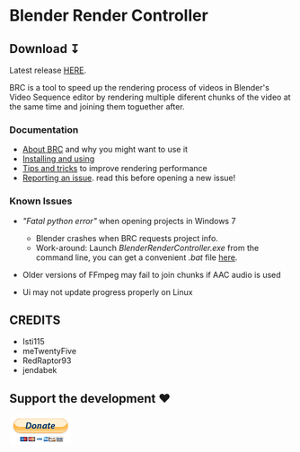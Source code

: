 # Blender Render Controller 

## Download &#8615;
Latest release [HERE](https://github.com/RedRaptor93/BlenderRenderController/releases/latest).

BRC is a tool to speed up the rendering process of videos in Blender's Video Sequence editor by rendering multiple diferent chunks of the video at the same time and joining them toguether after.

### Documentation
- [About BRC](https://github.com/RedRaptor93/BlenderRenderController/blob/master/docs/about_brc.md) and why you might want to use it
- [Installing and using](https://github.com/RedRaptor93/BlenderRenderController/blob/master/docs/installing_using.md)
- [Tips and tricks](https://github.com/RedRaptor93/BlenderRenderController/blob/master/docs/tips_tricks.md) to improve rendering performance
- [Reporting an issue](https://github.com/RedRaptor93/BlenderRenderController/blob/master/docs/reporting_an_issue.md). read this before opening a new issue!


### Known Issues

- *"Fatal python error"* when opening projects in Windows 7
	- Blender crashes when BRC requests project info.
	- Work-around: Launch _BlenderRenderController.exe_ from the command line, you can get a convenient _.bat_ file [here](https://github.com/RedRaptor93/BlenderRenderController/blob/master/extras/utilities/runWin7.bat).

- Older versions of FFmpeg may fail to join chunks if AAC audio is used

- Ui may not update progress properly on Linux

## CREDITS

- Isti115
- meTwentyFive
- RedRaptor93
- jendabek


## Support the development &#9829;
<a href="https://www.paypal.com/cgi-bin/webscr?cmd=_donations&business=9SGQVK6TK2UJG&lc=US&item_name=Donation%20for%20Blender%20Render%20Controller&item_number=BRC&currency_code=USD&bn=PP%2dDonationsBF%3abtn_donateCC_LG%2egif%3aNonHosted">
<img align="left" src="https://github.com/RedRaptor93/BlenderRenderController/blob/master/extras/imgs/donate-github.png" width="110"/>
</a>
